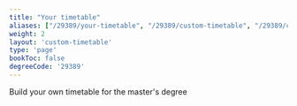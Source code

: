 ```yaml
---
title: "Your timetable"
aliases: ["/29389/your-timetable", "/29389/custom-timetable", "/29389/courses/your-timetable", "/29389/courses/custom-timetable"]
weight: 2
layout: 'custom-timetable'
type: 'page'
bookToc: false
degreeCode: '29389'
---
```


Build your own timetable for the master's degree
